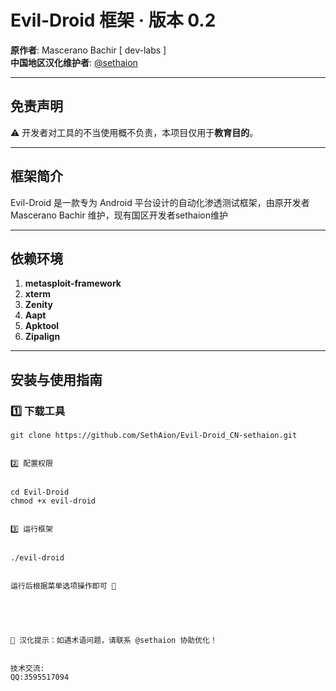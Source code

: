 # Evil-Droid 框架 · 版本 0.2  
**原作者**: Mascerano Bachir [ dev-labs ]  
**中国地区汉化维护者**: [@sethaion](https://github.com/sethaion)  

---

## 免责声明  
⚠️ 开发者对工具的不当使用概不负责，本项目仅用于**教育目的**。

---

## 框架简介  
Evil-Droid 是一款专为 Android 平台设计的自动化渗透测试框架，由原开发者Mascerano Bachir 维护，现有国区开发者sethaion维护

---

## 依赖环境  
1. **metasploit-framework**  
2. **xterm**  
3. **Zenity**  
4. **Aapt**  
5. **Apktool**  
6. **Zipalign**  

---

## 安装与使用指南  
### 1️⃣ 下载工具  
```
git clone https://github.com/SethAion/Evil-Droid_CN-sethaion.git
 

2️⃣ 配置权限

 
cd Evil-Droid  
chmod +x evil-droid  
 

3️⃣ 运行框架

 
./evil-droid  
 

运行后根据菜单选项操作即可 🚀



 

🌟 汉化提示：如遇术语问题，请联系 @sethaion 协助优化！

 
技术交流:
QQ:3595517094
